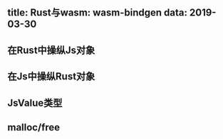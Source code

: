 title: Rust与wasm: wasm-bindgen
data: 2019-03-30
---
## 在Rust中操纵Js对象
## 在Js中操纵Rust对象
## JsValue类型
## malloc/free
